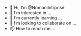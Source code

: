 - 👋 Hi, I’m @NomaniIntrprise
- 👀 I’m interested in ...
- 🌱 I’m currently learning ...
- 💞️ I’m looking to collaborate on ...
- 📫 How to reach me ...

<!---
NomaniIntrprise/NomaniIntrprise is a ✨ special ✨ repository because its `README.md` (this file) appears on your GitHub profile.
You can click the Preview link to take a look at your changes.
--->
